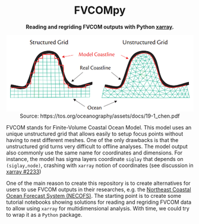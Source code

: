 

<!-- Title -->
<h1 align="center">
  FVCOMpy
</h1>

<!-- description -->
<p align="center">
  <strong> Reading and regriding FVCOM outputs with Python <a href="https://docs.xarray.dev/en/stable/">xarray</a>.</strong>
</p>

 
<p align="center">
  <img src="https://github.com/iuryt/FVCOMpy/blob/main/img/fvcom_grid.png" /></br>
  Source: https://tos.org/oceanography/assets/docs/19-1_chen.pdf
</p>


FVCOM stands for Finite-Volume Coastal Ocean Model. This model uses an unique unstructured grid that allows easily to setup focus points without having to nest different meshes. One of the only drawbacks is that the unstructured grid turns very difficult to offline analyses. The model output also commonly use the same name for coordinates and dimensions. For instance, the model has sigma layers coordinate `siglay` that depends on `(siglay,node)`, crashing with `xarray` notion of coordinates (see discussion in [xarray #2233](https://github.com/pydata/xarray/issues/2233))

One of the main reason to create this repository is to create alternatives for users to use FVCOM outputs in their researches, e.g. the [Northeast Coastal Ocean Forecast System (NECOFS)](http://fvcom.smast.umassd.edu/necofs/). The starting point is to create some tutorial notebooks showing solutions for reading and regriding FVCOM data to allow using `xarray` for multidimensional analysis. With time, we could try to wrap it as a `Python` package.
